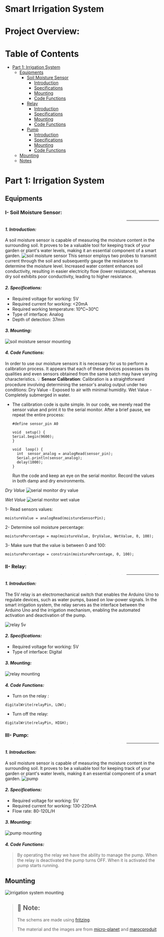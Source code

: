 # Smart Irrigation System

# Project Overview:

# Table of Contents

- [Part 1: Irrigation System](https://github.com/irhesri/Smart-Irrigation-System/tree/main#part-1-irrigation-system)
  - [Equipments](https://github.com/irhesri/Smart-Irrigation-System/tree/main#equipments)
    - [Soil Moisture Sensor](https://github.com/irhesri/Smart-Irrigation-System/tree/main#i--soil-moisture-sensor)
      - [Introduction](https://github.com/irhesri/Smart-Irrigation-System/tree/main#1-introduction)
      - [Specifications](https://github.com/irhesri/Smart-Irrigation-System/tree/main#2-specifications)
      - [Mounting](https://github.com/irhesri/Smart-Irrigation-System/tree/main#3-mounting)
      - [Code Functions](https://github.com/irhesri/Smart-Irrigation-System/tree/main#4-code-functions)
    - [Relay](https://github.com/irhesri/Smart-Irrigation-System/tree/main#ii--relay)
      - [Introduction](https://github.com/irhesri/Smart-Irrigation-System/tree/main#1-introduction-1)
      - [Specifications]()
      - [Mounting]()
      - [Code Functions](https://github.com/irhesri/Smart-Irrigation-System/tree/main#4-code-functions-1)
    - [Pump](https://github.com/irhesri/Smart-Irrigation-System/tree/main#iii--pump)
      - [Introduction](https://github.com/irhesri/Smart-Irrigation-System/tree/main#1-introduction-2)
      - [Specifications](https://github.com/irhesri/Smart-Irrigation-System/tree/main#2-specifications-1)
      - [Mounting](https://github.com/irhesri/Smart-Irrigation-System/tree/main#3-mounting-1)
      - [Code Functions](https://github.com/irhesri/Smart-Irrigation-System/tree/main#4-code-functions-2)
  - [Mounting](https://github.com/irhesri/Smart-Irrigation-System/tree/main#mounting)
  - [Notes](https://github.com/irhesri/Smart-Irrigation-System/tree/main#memo-note)

# Part 1: Irrigation System

## Equipments

### I- Soil Moisture Sensor:
>>>>>>>>>> ---
   #### *1. Introduction:*
  A soil moisture sensor is capable of measuring the moisture content in the   surrounding soil. It proves to be a valuable tool for keeping track of your garden or plant's water levels, making it an essential component of a smart garden.
![soil moisture sensor](https://github.com/irhesri/Smart-Irrigation-System/blob/main/Part1%3A%20Irrigation%20System/Equipments/Soil%20Moisture%20Sensor.jpg)
This sensor employs two probes to transmit current through the soil and subsequently gauge the resistance to determine the moisture level. Increased water content enhances soil conductivity, resulting in easier electricity flow (lower resistance), whereas dry soil exhibits poor conductivity, leading to higher resistance.
  #### *2. Specifications:*
  - Required voltage for working: 5V
  - Required current for working: <20mA
  - Required working temperature: 10°C~30°C
  - Type of interface: Analog
  - Depth of detection: 37mm
  #### *3. Mounting:*
  ![soil moisture sensor mounting](https://github.com/irhesri/Smart-Irrigation-System/blob/main/Part1%3A%20Irrigation%20System/Equipments/Soil%20Moisture%20Sensor.png)
  #### *4. Code Functions:*
In order to use our moisture sensors it is necessary for us to perform a calibration process. It appears that each of these devices possesses its qualities and even sensors obtained from the same batch may have varying characteristics.
  :bulb: **Sensor Calibration**:
Calibration is a straightforward procedure involving determining the sensor's analog output under two conditions:
Dry Value - Exposed to air with minimal humidity.
Wet Value - Completely submerged in water.
- The calibration code is quite simple. In our code, we merely read the sensor value and print it to the serial monitor. After a brief pause, we repeat the entire process:
  
  ```
  #define sensor_pin A0

  void  setup() {
  Serial.begin(9600);
  }

  void  loop() {
    int  sensor_analog = analogRead(sensor_pin);
    Serial.println(sensor_analog);
    delay(1000);
  }
  ```
  Run the code and keep an eye on the serial monitor. Record the values in both damp and dry environments.
  
 *Dry Value*
  ![serial monitor dry value](https://github.com/irhesri/Smart-Irrigation-System/blob/main/Part1%3A%20Irrigation%20System/Code/SensorDryValue.png)

  *Wet Value*
    ![serial monitor wet value](https://github.com/irhesri/Smart-Irrigation-System/blob/main/Part1%3A%20Irrigation%20System/Code/SensorWetValue.png)

  1- Read sensors values:
  ```
  moistureValue = analogRead(moistureSensorPin);
  ```

  2- Determine soil moisture percentage:
  ```
  moisturePercentage = map(moistureValue, DryValue, WetValue, 0, 100);
  ```
  
  3- Make sure that the value is between 0 and 100:
  ```
  moisturePercentage = constrain(moisturePercentage, 0, 100);
  ```
  ### II- Relay:
>>>>>>>>>> ---
  #### *1. Introduction:*
  The 5V relay is an electromechanical switch that enables the Arduino Uno to regulate devices, such as water pumps, based on low-power signals. In the smart irrigation system, the relay serves as the interface between the Arduino Uno and the irrigation mechanism, enabling the automated activation and deactivation of the pump.

  ![relay 5v](https://github.com/irhesri/Smart-Irrigation-System/blob/main/Part1%3A%20Irrigation%20System/Equipments/Relay%205v.jpg)

  #### *2. Specifications:*
  - Required voltage for working: 5V
  - Type of interface: Digital
  #### *3. Mounting:*
  ![relay mounting](https://github.com/irhesri/Smart-Irrigation-System/blob/main/Part1%3A%20Irrigation%20System/Equipments/Relay%205v.png)
  #### *4. Code Functions:*
  - Turn on the relay :
  ```
  digitalWrite(relayPin, LOW);
  ```
  
  - Turn off the relay:
  ```
  digitalWrite(relayPin, HIGH);
  ```

  ### III- Pump:
>>>>>>>>>> ---
  #### *1. Introduction:*
  A soil moisture sensor is capable of measuring the moisture content in the   surrounding soil. It proves to be a valuable tool for keeping track of your garden or plant's water levels, making it an essential component of a smart garden.
![pump](https://github.com/irhesri/Smart-Irrigation-System/blob/main/Part1%3A%20Irrigation%20System/Equipments/Pump%20120L-h.jpg)
  #### *2. Specifications:*
  - Required voltage for working: 5V
  - Required current for working: 130-220mA
  - Flow rate:    80-120L/H
  #### *3. Mounting:*
  ![pump mounting]()
  #### *4. Code Functions:*
  > By operating the relay we have the ability to manage the pump. When the relay is deactivated the pump turns OFF. When it is activated the pump starts running.

  ## Mounting

  ![irrigation system mounting](https://github.com/irhesri/Smart-Irrigation-System/blob/main/Part1%3A%20Irrigation%20System/Irrigation%20system.png)

>## :memo: Note:
> 
>The schems are made using [fritzing](https://fritzing.org/download/).
> 
> The material and the images are from [micro-planet](https://www.micro-planet.ma/produit/module-wifi-esp8266-esp-01/) and [marocproduit](https://marocproduits.com/)
